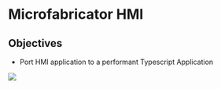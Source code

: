 # Microfabricator HMI

## Objectives
- Port HMI application to a performant Typescript Application

![](https://github.com/TechnocultureResearch/Microfabricator-HMI/blob/balena/devlog/UI-Mockup.png?raw=true)

